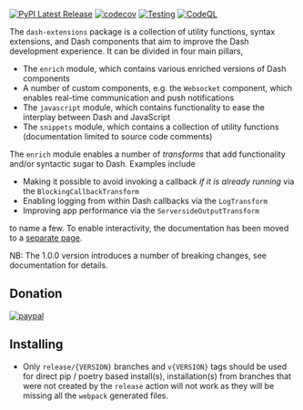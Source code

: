 [![PyPI Latest Release](https://img.shields.io/pypi/v/dash-extensions.svg)](https://pypi.org/project/dash-extensions/)
[![codecov](https://img.shields.io/codecov/c/github/thedirtyfew/dash-extensions?logo=codecov)](https://codecov.io/gh/thedirtyfew/dash-extensions)
[![Testing](https://github.com/thedirtyfew/dash-extensions/actions/workflows/python-test.yml/badge.svg)](https://github.com/thedirtyfew/dash-extensions/actions/workflows/python-test.yml)
[![CodeQL](https://github.com/thedirtyfew/dash-extensions/actions/workflows/codeql-analysis.yml/badge.svg)](https://github.com/thedirtyfew/dash-extensions/actions/workflows/codeql-analysis.yml)

The `dash-extensions` package is a collection of utility functions, syntax extensions, and Dash components that aim to improve the Dash development experience. It can be divided in four main pillars,

* The `enrich` module, which contains various enriched versions of Dash components
* A number of custom components, e.g. the `Websocket` component, which enables real-time communication and push notifications
* The `javascript` module, which contains functionality to ease the interplay between Dash and JavaScript
* The `snippets` module, which contains a collection of utility functions (documentation limited to source code comments)

The `enrich` module enables a number of _transforms_ that add functionality and/or syntactic sugar to Dash. Examples include

* Making it possible to avoid invoking a callback _if it is already running_ via the `BlockingCallbackTransform`
* Enabling logging from within Dash callbacks via the `LogTransform`
* Improving app performance via the `ServersideOutputTransform`

to name a few. To enable interactivity, the documentation has been moved to a [separate page](http://dash-extensions.com).

NB: The 1.0.0 version introduces a number of breaking changes, see documentation for details.

## Donation

[![paypal](https://www.paypalobjects.com/en_US/i/btn/btn_donateCC_LG.gif)](https://www.paypal.com/cgi-bin/webscr?cmd=_donations&business=Z9RXT5HVPK3B8&currency_code=DKK&source=url)

## Installing

* Only `release/{VERSION}` branches and `v{VERSION}` tags should be used for direct pip / poetry based install(s), installation(s) from branches that were not created by the `release` action will not work as they will be missing all the `webpack` generated files.
